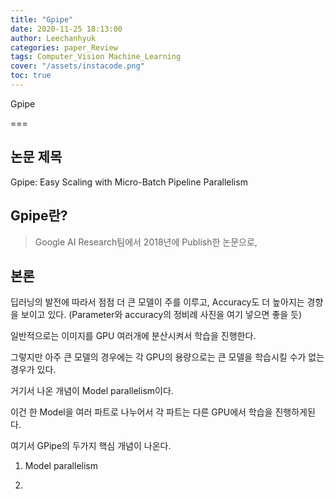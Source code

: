 ```yaml
---
title: "Gpipe"
date: 2020-11-25 18:13:00
author: Leechanhyuk
categories: paper_Review
tags: Computer_Vision Machine_Learning
cover: "/assets/instacode.png"
toc: true
---
```


Gpipe

===

## 논문 제목

Gpipe: Easy Scaling with Micro-Batch Pipeline Parallelism

## Gpipe란?

> Google AI Research팀에서 2018년에 Publish한 논문으로, 

## 본론

딥러닝의 발전에 따라서 점점 더 큰 모델이 주를 이루고, Accuracy도 더 높아지는 경향을 보이고 있다.
(Parameter와 accuracy의 정비례 사진을 여기 넣으면 좋을 듯)

일반적으로는 이미지를 GPU 여러개에 분산시켜서 학습을 진행한다.

그렇지만 아주 큰 모델의 경우에는 각 GPU의 용량으로는 큰 모델을 학습시킬 수가 없는 경우가 있다.

거기서 나온 개념이 Model parallelism이다.

이건 한 Model을 여러 파트로 나누어서 각 파트는 다른 GPU에서 학습을 진행하게된다.

여기서 GPipe의 두가지 핵심 개념이 나온다.

1. Model parallelism

2. 




